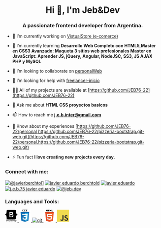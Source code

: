 <h1 align="center">Hi 👋, I'm Jeb&Dev</h1>
<h3 align="center">A passionate frontend developer from Argentina.</h3>

- 🔭 I’m currently working on [VistualStore (e-comerce)](https://github.com/JEB76-22/VirtualStoreweb.git)

- 🌱 I’m currently learning **Desarrollo Web Completo con HTML5,Master en CSS3 Avanzado: Maqueta 3 sitios web profesionales Master en JavaScript: Aprender JS, jQuery, Angular, NodeJSC, SS3, JS AJAX PHP y MySQL**

- 👯 I’m looking to collaborate on [personalWeb](https://github.com/JEB76-22/personal-web.git)

- 🤝 I’m looking for help with [freelancer-inicio](https://github.com/JEB76-22/freelancer-inicio.git)

- 👨‍💻 All of my projects are available at [https://github.com/JEB76-22](https://github.com/JEB76-22)

- 💬 Ask me about **HTML CSS proyectos basicos**

- 📫 How to reach me **j.e.b.inter@gmail.com**

- 📄 Know about my experiences [https://github.com/JEB76-22/personal,https://github.com/JEB76-22/pizzeria-bootstrap.git-web.git](https://github.com/JEB76-22/personal,https://github.com/JEB76-22/pizzeria-bootstrap.git-web.git)

- ⚡ Fun fact **I love creating new projects every day.**

<h3 align="left">Connect with me:</h3>
<p align="left">
<a href="https://twitter.com/@javierberchtol1" target="blank"><img align="center" src="https://raw.githubusercontent.com/rahuldkjain/github-profile-readme-generator/master/src/images/icons/Social/twitter.svg" alt="@javierberchtol1" height="30" width="40" /></a>
<a href="https://linkedin.com/in/javier eduardo berchtold" target="blank"><img align="center" src="https://raw.githubusercontent.com/rahuldkjain/github-profile-readme-generator/master/src/images/icons/Social/linked-in-alt.svg" alt="javier eduardo berchtold" height="30" width="40" /></a>
<a href="https://fb.com/javier eduardo" target="blank"><img align="center" src="https://raw.githubusercontent.com/rahuldkjain/github-profile-readme-generator/master/src/images/icons/Social/facebook.svg" alt="javier eduardo" height="30" width="40" /></a>
<a href="https://instagram.com/j.e.b.75 javier eduardo" target="blank"><img align="center" src="https://raw.githubusercontent.com/rahuldkjain/github-profile-readme-generator/master/src/images/icons/Social/instagram.svg" alt="j.e.b.75 javier eduardo" height="30" width="40" /></a>
<a href="https://www.youtube.com/c/@jeb-dev" target="blank"><img align="center" src="https://raw.githubusercontent.com/rahuldkjain/github-profile-readme-generator/master/src/images/icons/Social/youtube.svg" alt="@jeb-dev" height="30" width="40" /></a>
</p>

<h3 align="left">Languages and Tools:</h3>
<p align="left"> <a href="https://getbootstrap.com" target="_blank" rel="noreferrer"> <img src="https://raw.githubusercontent.com/devicons/devicon/master/icons/bootstrap/bootstrap-plain-wordmark.svg" alt="bootstrap" width="40" height="40"/> </a> <a href="https://www.w3schools.com/css/" target="_blank" rel="noreferrer"> <img src="https://raw.githubusercontent.com/devicons/devicon/master/icons/css3/css3-original-wordmark.svg" alt="css3" width="40" height="40"/> </a> <a href="https://git-scm.com/" target="_blank" rel="noreferrer"> <img src="https://www.vectorlogo.zone/logos/git-scm/git-scm-icon.svg" alt="git" width="40" height="40"/> </a> <a href="https://www.w3.org/html/" target="_blank" rel="noreferrer"> <img src="https://raw.githubusercontent.com/devicons/devicon/master/icons/html5/html5-original-wordmark.svg" alt="html5" width="40" height="40"/> </a> <a href="https://developer.mozilla.org/en-US/docs/Web/JavaScript" target="_blank" rel="noreferrer"> <img src="https://raw.githubusercontent.com/devicons/devicon/master/icons/javascript/javascript-original.svg" alt="javascript" width="40" height="40"/> </a> </p>

